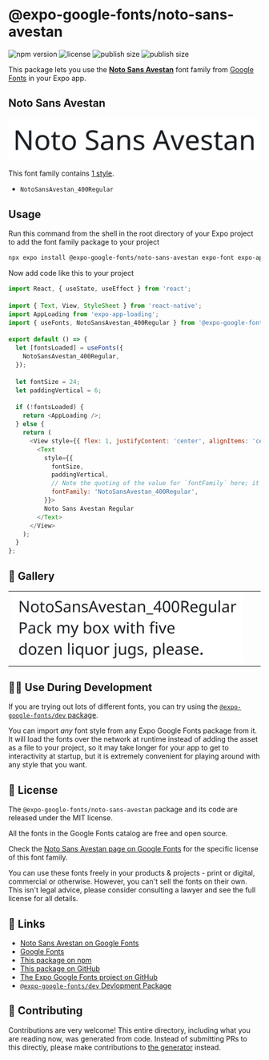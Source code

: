 # @expo-google-fonts/noto-sans-avestan

![npm version](https://flat.badgen.net/npm/v/@expo-google-fonts/noto-sans-avestan)
![license](https://flat.badgen.net/github/license/expo/google-fonts)
![publish size](https://flat.badgen.net/packagephobia/install/@expo-google-fonts/noto-sans-avestan)
![publish size](https://flat.badgen.net/packagephobia/publish/@expo-google-fonts/noto-sans-avestan)

This package lets you use the [**Noto Sans Avestan**](https://fonts.google.com/specimen/Noto+Sans+Avestan) font family from [Google Fonts](https://fonts.google.com/) in your Expo app.

## Noto Sans Avestan

![Noto Sans Avestan](./font-family.png)

This font family contains [1 style](#-gallery).

- `NotoSansAvestan_400Regular`

## Usage

Run this command from the shell in the root directory of your Expo project to add the font family package to your project
```sh
npx expo install @expo-google-fonts/noto-sans-avestan expo-font expo-app-loading
```

Now add code like this to your project
```js
import React, { useState, useEffect } from 'react';

import { Text, View, StyleSheet } from 'react-native';
import AppLoading from 'expo-app-loading';
import { useFonts, NotoSansAvestan_400Regular } from '@expo-google-fonts/noto-sans-avestan';

export default () => {
  let [fontsLoaded] = useFonts({
    NotoSansAvestan_400Regular,
  });

  let fontSize = 24;
  let paddingVertical = 6;

  if (!fontsLoaded) {
    return <AppLoading />;
  } else {
    return (
      <View style={{ flex: 1, justifyContent: 'center', alignItems: 'center' }}>
        <Text
          style={{
            fontSize,
            paddingVertical,
            // Note the quoting of the value for `fontFamily` here; it expects a string!
            fontFamily: 'NotoSansAvestan_400Regular',
          }}>
          Noto Sans Avestan Regular
        </Text>
      </View>
    );
  }
};

```

## 🔡 Gallery


||||
|-|-|-|
|![NotoSansAvestan_400Regular](./NotoSansAvestan_400Regular.ttf.png)||||


## 👩‍💻 Use During Development

If you are trying out lots of different fonts, you can try using the [`@expo-google-fonts/dev` package](https://github.com/expo/google-fonts/tree/master/font-packages/dev#readme).

You can import *any* font style from any Expo Google Fonts package from it. It will load the fonts
over the network at runtime instead of adding the asset as a file to your project, so it may take longer
for your app to get to interactivity at startup, but it is extremely convenient
for playing around with any style that you want.

## 📖 License

The `@expo-google-fonts/noto-sans-avestan` package and its code are released under the MIT license.

All the fonts in the Google Fonts catalog are free and open source.

Check the [Noto Sans Avestan page on Google Fonts](https://fonts.google.com/specimen/Noto+Sans+Avestan) for the specific license of this font family.

You can use these fonts freely in your products & projects - print or digital, commercial or otherwise. However, you can't sell the fonts on their own. This isn't legal advice, please consider consulting a lawyer and see the full license for all details.

## 🔗 Links

- [Noto Sans Avestan on Google Fonts](https://fonts.google.com/specimen/Noto+Sans+Avestan)
- [Google Fonts](https://fonts.google.com/)
- [This package on npm](https://www.npmjs.com/package/@expo-google-fonts/noto-sans-avestan)
- [This package on GitHub](https://github.com/expo/google-fonts/tree/master/font-packages/noto-sans-avestan)
- [The Expo Google Fonts project on GitHub](https://github.com/expo/google-fonts)
- [`@expo-google-fonts/dev` Devlopment Package](https://github.com/expo/google-fonts/tree/master/font-packages/dev)

## 🤝 Contributing

Contributions are very welcome! This entire directory, including what you are reading now, was generated from code. Instead of submitting PRs to this directly, please make contributions to [the generator](https://github.com/expo/google-fonts/tree/master/packages/generator) instead.
